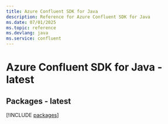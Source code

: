 ```yaml
---
title: Azure Confluent SDK for Java
description: Reference for Azure Confluent SDK for Java
ms.date: 07/01/2025
ms.topic: reference
ms.devlang: java
ms.service: confluent
---
```

# Azure Confluent SDK for Java - latest
## Packages - latest
[!INCLUDE [packages](confluent-index.md)]